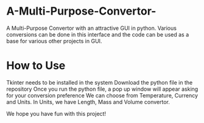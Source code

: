 # A-Multi-Purpose-Convertor-
A Multi-Purpose Convertor with an attractive GUI in python. Various conversions can be done in this interface and the code can be used as a base for various other projects in GUI.

# How to Use
Tkinter needs to be installed in the system
Download the python file in the repository
Once you run the python file, a pop up window will appear asking for your conversion preference
We can choose from Temperature, Currency and Units.
In Units, we have Length, Mass and Volume convertor.

We hope you have fun with this project!
